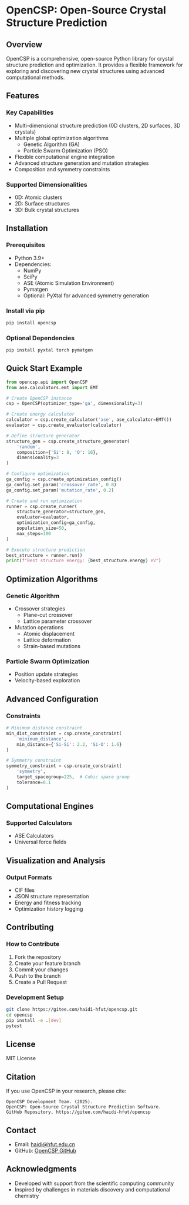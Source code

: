 # OpenCSP: Open-Source Crystal Structure Prediction

## Overview

OpenCSP is a comprehensive, open-source Python library for crystal structure prediction and optimization. It provides a flexible framework for exploring and discovering new crystal structures using advanced computational methods.

## Features

### Key Capabilities
- Multi-dimensional structure prediction (0D clusters, 2D surfaces, 3D crystals)
- Multiple global optimization algorithms
  - Genetic Algorithm (GA)
  - Particle Swarm Optimization (PSO)
- Flexible computational engine integration
- Advanced structure generation and mutation strategies
- Composition and symmetry constraints

### Supported Dimensionalities
- 0D: Atomic clusters
- 2D: Surface structures
- 3D: Bulk crystal structures

## Installation

### Prerequisites
- Python 3.9+
- Dependencies:
  - NumPy
  - SciPy
  - ASE (Atomic Simulation Environment)
  - Pymatgen
  - Optional: PyXtal for advanced symmetry generation

### Install via pip
```bash
pip install opencsp
```

### Optional Dependencies
```bash
pip install pyxtal torch pymatgen
```

## Quick Start Example

```python
from opencsp.api import OpenCSP
from ase.calculators.emt import EMT

# Create OpenCSP instance
csp = OpenCSP(optimizer_type='ga', dimensionality=3)

# Create energy calculator
calculator = csp.create_calculator('ase', ase_calculator=EMT())
evaluator = csp.create_evaluator(calculator)

# Define structure generator
structure_gen = csp.create_structure_generator(
    'random', 
    composition={'Si': 8, 'O': 16},
    dimensionality=3
)

# Configure optimization
ga_config = csp.create_optimization_config()
ga_config.set_param('crossover_rate', 0.8)
ga_config.set_param('mutation_rate', 0.2)

# Create and run optimization
runner = csp.create_runner(
    structure_generator=structure_gen,
    evaluator=evaluator,
    optimization_config=ga_config,
    population_size=50,
    max_steps=100
)

# Execute structure prediction
best_structure = runner.run()
print(f"Best structure energy: {best_structure.energy} eV")
```

## Optimization Algorithms

### Genetic Algorithm
- Crossover strategies
  - Plane-cut crossover
  - Lattice parameter crossover
- Mutation operations
  - Atomic displacement
  - Lattice deformation
  - Strain-based mutations

### Particle Swarm Optimization
- Position update strategies
- Velocity-based exploration

## Advanced Configuration

### Constraints
```python
# Minimum distance constraint
min_dist_constraint = csp.create_constraint(
    'minimum_distance', 
    min_distance={'Si-Si': 2.2, 'Si-O': 1.6}
)

# Symmetry constraint
symmetry_constraint = csp.create_constraint(
    'symmetry', 
    target_spacegroup=225,  # Cubic space group
    tolerance=0.1
)
```

## Computational Engines

### Supported Calculators
- ASE Calculators
- Universal force fields

## Visualization and Analysis

### Output Formats
- CIF files
- JSON structure representation
- Energy and fitness tracking
- Optimization history logging

## Contributing

### How to Contribute
1. Fork the repository
2. Create your feature branch
3. Commit your changes
4. Push to the branch
5. Create a Pull Request

### Development Setup
```bash
git clone https://gitee.com/haidi-hfut/opencsp.git
cd opencsp
pip install -e .[dev]
pytest
```

## License

MIT License

## Citation

If you use OpenCSP in your research, please cite:
```
OpenCSP Development Team. (2025). 
OpenCSP: Open-Source Crystal Structure Prediction Software. 
GitHub Repository, https://gitee.com/haidi-hfut/opencsp
```

## Contact

- Email:  haidi@hfut.edu.cn
- GitHub: [OpenCSP GitHub](https://gitee.com/haidi-hfut/opencsp)

## Acknowledgments

- Developed with support from the scientific computing community
- Inspired by challenges in materials discovery and computational chemistry
```

